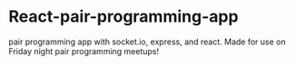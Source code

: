# React-pair-programming-app
pair programming app with socket.io, express, and react. Made for use on Friday night pair programming meetups!
